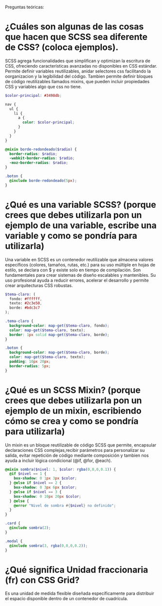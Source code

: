Preguntas teóricas:
# ¿Cuáles son algunas de las cosas que hacen que SCSS sea diferente de CSS? (coloca ejemplos).

SCSS agrega funcionalidades que simplifican y optimizan la escritura de CSS, ofreciendo características avanzadas no disponibles en CSS estándar. Permite definir variables reutilizables, anidar selectores css facilitando la oorganizacion y la legibilidad del código. Tambien permite definir bloques de código reutilizables llamados mixins, que pueden incluir propiedades CSS y variables algo que css no tiene.
```scss
$color-principal: #3498db;

nav {
  ul {
    li {
      a {
        color: $color-principal;
      }
    }
  }
}

@mixin borde-redondeado($radio) {
  border-radius: $radio;
  -webkit-border-radius: $radio;
  -moz-border-radius: $radio;
}

.boton {
  @include borde-redondeado(5px);
}
```


# ¿Qué es una variable SCSS? (porque crees que debes utilizarla pon un ejemplo de una variable, escribe una variable y como se pondría para utilizarla)

Una variable en SCSS es un contenedor reutilizable que almacena valores específicos (colores, tamaños, rutas, etc.) para su uso múltiple en hojas de estilo, se declara con $ y existe solo en tiempo de compilación. Son fundamentales para crear sistemas de diseño escalables y mantenibles. Su uso profesional ayuda a reducir errores, acelerar el desarrollo y permite crear arquitecturas CSS robustas. 
```scss
$tema-claro: (
  fondo: #ffffff,
  texto: #2c3e50,
  borde: #bdc3c7
);

.tema-claro {
  background-color: map-get($tema-claro, fondo);
  color: map-get($tema-claro, texto);
  border: 1px solid map-get($tema-claro, borde);
}

.boton {
  background-color: map-get($tema-claro, borde);
  color: map-get($tema-claro, texto);
  padding: 10px 20px;
  border-radius: 5px;
}
```

# ¿Qué es un SCSS Mixin? (porque crees que debes utilizarla pon un ejemplo de un mixin, escribiendo cómo se crea y como se pondría para utilizarla)

Un mixin es un bloque reutilizable de código SCSS que permite, encapsular declaraciones CSS complejas,recibir parámetros para personalizar su salida, evitar repetición de código mediante composición y tambien nos ayuda a incluir lógica condicional (@if, @for, @each).
```scss
@mixin sombra($nivel: 1, $color: rgba(0,0,0,0.1)) {
  @if $nivel == 1 {
    box-shadow: 0 1px 3px $color;
  } @else if $nivel == 2 {
    box-shadow: 0 3px 6px $color;
  } @else if $nivel == 3 {
    box-shadow: 0 10px 20px $color;
  } @else {
    @error "Nivel de sombra #{$nivel} no definido";
  }
}

.card {
  @include sombra(2);
}

.modal {
  @include sombra(3, rgba(0,0,0,0.2));
}
```

# ¿Qué significa Unidad fraccionaria (fr) con CSS Grid?
Es una unidad de medida flexible diseñada específicamente para distribuir el espacio disponible dentro de un contenedor de cuadrícula.